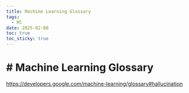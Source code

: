 ```yaml
---
title: Machine Learning Glossary
tags:
  - Ml
date: 2025-02-08
toc: true
toc_sticky: true
---
```


# # Machine Learning Glossary

https://developers.google.com/machine-learning/glossary#hallucination

